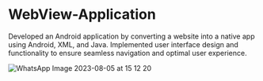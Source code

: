 # WebView-Application

Developed an Android application by converting a website into a native app using Android, XML, and Java. Implemented user interface design and functionality to ensure seamless navigation and optimal user experience.

![WhatsApp Image 2023-08-05 at 15 12 20](https://github.com/Prithwi007/WebView-Application/assets/43519651/5fa834c7-ab05-4acc-97be-9a27b13a2772)
